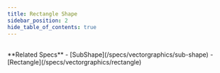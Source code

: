 ```yaml
---
title: Rectangle Shape
sidebar_position: 2
hide_table_of_contents: true
---
```


<DarumaPlayer src='https://raw.githubusercontent.com/verygoodgraphics/resource/main/feature/geometry__daruma/geometry__rectangle_shape.daruma' />

<br />
**Related Specs**
- [SubShape](/specs/vectorgraphics/sub-shape)
- [Rectangle](/specs/vectorgraphics/rectangle)
